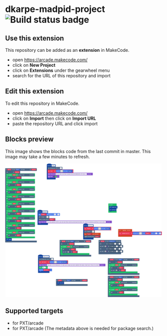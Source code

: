 # dkarpe-madpid-project ![Build status badge](https://github.com/devkarpe/dkarpe-madpid-project/workflows/MakeCode/badge.svg)



## Use this extension

This repository can be added as an **extension** in MakeCode.

* open https://arcade.makecode.com/
* click on **New Project**
* click on **Extensions** under the gearwheel menu
* search for the URL of this repository and import

## Edit this extension

To edit this repository in MakeCode.

* open https://arcade.makecode.com/
* click on **Import** then click on **Import URL**
* paste the repository URL and click import

## Blocks preview

This image shows the blocks code from the last commit in master.
This image may take a few minutes to refresh.

![A rendered view of the blocks](https://github.com/devkarpe/dkarpe-madpid-project/raw/master/.makecode/blocks.png)

## Supported targets

* for PXT/arcade
* for PXT/arcade
(The metadata above is needed for package search.)

